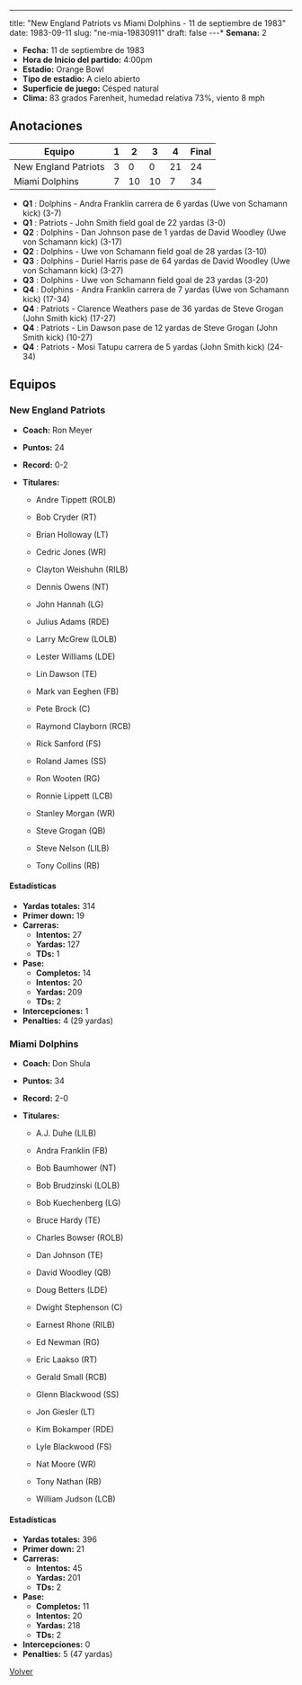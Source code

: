 ---
title: "New England Patriots vs Miami Dolphins - 11 de septiembre de 1983"
date: 1983-09-11
slug: "ne-mia-19830911"
draft: false
---* **Semana:** 2
* **Fecha:** 11 de septiembre de 1983
* **Hora de Inicio del partido:** 4:00pm
* **Estadio:** Orange Bowl
* **Tipo de estadio:** A cielo abierto
* **Superficie de juego:** Césped natural
* **Clima:** 83 grados Farenheit, humedad relativa 73%, viento 8 mph




## Anotaciones
| Equipo | 1 | 2 | 3 | 4 | Final |
|--------|---|---|---|---|-------|
| New England Patriots  | 3 | 0 | 0 | 21  | 24 |
| Miami Dolphins  | 7 | 10 | 10 | 7  | 34 |
* **Q1** : Dolphins - Andra Franklin carrera de 6 yardas (Uwe von Schamann kick) (3-7)
* **Q1** : Patriots - John Smith field goal de 22 yardas (3-0)
* **Q2** : Dolphins - Dan Johnson pase de 1 yardas de David Woodley (Uwe von Schamann kick) (3-17)
* **Q2** : Dolphins - Uwe von Schamann field goal de 28 yardas (3-10)
* **Q3** : Dolphins - Duriel Harris pase de 64 yardas de David Woodley (Uwe von Schamann kick) (3-27)
* **Q3** : Dolphins - Uwe von Schamann field goal de 23 yardas (3-20)
* **Q4** : Dolphins - Andra Franklin carrera de 7 yardas (Uwe von Schamann kick) (17-34)
* **Q4** : Patriots - Clarence Weathers pase de 36 yardas de Steve Grogan (John Smith kick) (17-27)
* **Q4** : Patriots - Lin Dawson pase de 12 yardas de Steve Grogan (John Smith kick) (10-27)
* **Q4** : Patriots - Mosi Tatupu carrera de 5 yardas (John Smith kick) (24-34)


## Equipos


### New England Patriots
* **Coach:** Ron Meyer
* **Puntos:** 24
* **Record:** 0-2
* **Titulares:** 

  * Andre Tippett (ROLB) 

  * Bob Cryder (RT) 

  * Brian Holloway (LT) 

  * Cedric Jones (WR) 

  * Clayton Weishuhn (RILB) 

  * Dennis Owens (NT) 

  * John Hannah (LG) 

  * Julius Adams (RDE) 

  * Larry McGrew (LOLB) 

  * Lester Williams (LDE) 

  * Lin Dawson (TE) 

  * Mark van Eeghen (FB) 

  * Pete Brock (C) 

  * Raymond Clayborn (RCB) 

  * Rick Sanford (FS) 

  * Roland James (SS) 

  * Ron Wooten (RG) 

  * Ronnie Lippett (LCB) 

  * Stanley Morgan (WR) 

  * Steve Grogan (QB) 

  * Steve Nelson (LILB) 

  * Tony Collins (RB) 

#### Estadísticas
* **Yardas totales:** 314
* **Primer down:** 19
* **Carreras:**
  * **Intentos:** 27
  * **Yardas:** 127
  * **TDs:** 1
* **Pase:**
  * **Completos:** 14
  * **Intentos:** 20
  * **Yardas:** 209
  * **TDs:** 2
* **Intercepciones:** 1
* **Penalties:** 4 (29 yardas)

### Miami Dolphins
* **Coach:** Don Shula
* **Puntos:** 34
* **Record:** 2-0
* **Titulares:** 

  * A.J. Duhe (LILB) 

  * Andra Franklin (FB) 

  * Bob Baumhower (NT) 

  * Bob Brudzinski (LOLB) 

  * Bob Kuechenberg (LG) 

  * Bruce Hardy (TE) 

  * Charles Bowser (ROLB) 

  * Dan Johnson (TE) 

  * David Woodley (QB) 

  * Doug Betters (LDE) 

  * Dwight Stephenson (C) 

  * Earnest Rhone (RILB) 

  * Ed Newman (RG) 

  * Eric Laakso (RT) 

  * Gerald Small (RCB) 

  * Glenn Blackwood (SS) 

  * Jon Giesler (LT) 

  * Kim Bokamper (RDE) 

  * Lyle Blackwood (FS) 

  * Nat Moore (WR) 

  * Tony Nathan (RB) 

  * William Judson (LCB) 

#### Estadísticas
* **Yardas totales:** 396
* **Primer down:** 21
* **Carreras:**
  * **Intentos:** 45
  * **Yardas:** 201
  * **TDs:** 2
* **Pase:**
  * **Completos:** 11
  * **Intentos:** 20
  * **Yardas:** 218
  * **TDs:** 2
* **Intercepciones:** 0
* **Penalties:** 5 (47 yardas)


[Volver](/historia/1983)
